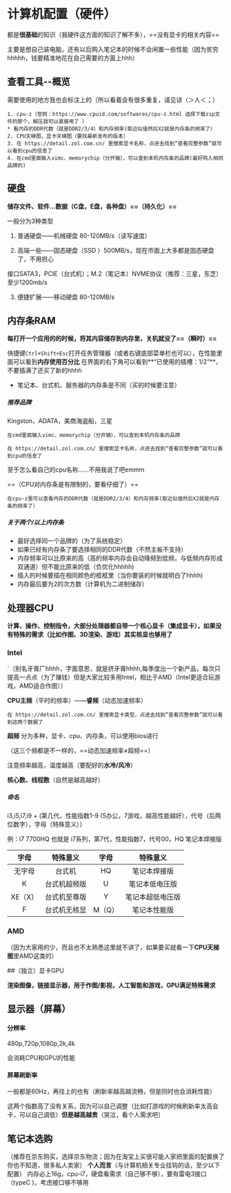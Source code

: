 # 计算机配置（硬件）

都是**很基础**的知识（我硬件这方面的知识了解不多），==没有显卡的相关内容==

主要是想自己装电脑，还有以后购入笔记本的时候不会闲置一些性能（因为贫穷hhhhh，钱要精准地花在自己需要的方面上hhh）

## 查看工具--概览
需要使用的地方我也会标注上的（所以看着会有很多重复，请见谅（＞人＜；）

```
1. cpu-z（官网：https://www.cpuid.com/softwares/cpu-z.html 选择下载zip文件的那个，解压就可以直接用了 ）
* 看内存的DDR代数（就是DDR2/3/4）和内存频率(取近似值然后X2就是内存条的频率了）
2. CPU天梯图，显卡天梯图（要找最新发布的版本）
3. 在 https://detail.zol.com.cn/ 里搜索显卡名称，点进去找到“查看完整参数”就可以看到cpu的信息了
4. 在cmd里面输入vimc、memorychip（分开输），可以查到本机内存条的品牌(最好购入相同品牌的)
```

## 硬盘

**储存文件、软件...数据（C盘，E盘，各种盘）==（持久化）==**

一般分为3种类型

1. 普通硬盘——机械硬盘 80-120MB/s（读写速度）

2. 高端一些——固态硬盘（SSD ）500MB/s，现在市面上大多都是固态硬盘了，不用担心

接口SATA3，PCIE（台式机）；M.2（笔记本）NVME协议（推荐：三星，东芝）至少1200mb/s

3. 便捷扩展——移动硬盘 80-120MB/s

## 内存条RAM

**每打开一个应用的的时候，将其内容储存到内存里，关机就没了==（瞬时）==**

快捷键`Ctrl+Shift+Esc`打开任务管理器（或者右键底部菜单栏也可以），在性能里面可以看到**内存使用百分比**
在界面的右下角可以看到**“已使用的插槽：1/2”**，不要插满了还买了新的hhhh

- 笔记本、台式机、服务器的内存条是不同（买的时候要注意）

##### 推荐品牌
Kingston，ADATA，美商海盗船，三星

```
在cmd里面输入vimc、memorychip（分开输），可以查到本机内存条的品牌
```
```
在 https://detail.zol.com.cn/ 里搜索显卡名称，点进去找到“查看完整参数”就可以看到cpu的信息了
```
至于怎么看自己的cpu名称......不用我说了吧emmm

==（CPU对内存条是有限制的，要看仔细了）==

```
在cpu-z里可以查看内存的DDR代数（就是DDR2/3/4）和内存频率(取近似值然后X2就是内存条的频率了）
```

##### 关于两个/以上内存条

* 最好选择同一个品牌的（为了系统稳定）
* 如果已经有内存条了要选择相同的DDR代数（不然主板不支持）
* 内存频率可以比原来的高（高的频率内存会自动降频到低频，与低频内存形成双通道）但不能比原来的低（负优化hhhhh)
* 插入的时候要插在相同颜色的框框里（当你要装的时候就明白了hhhh)
* 内存最后要为2的次方数（计算机为二进制储存）

## 处理器CPU

**计算、操作、控制指令，大部分处理器都自带一个核心显卡（集成显卡），如果没有特殊的需求（比如作图、3D渲染、游戏）其实核显也够用了**

### Intel
`（别名牙膏厂hhhh，字面意思，就是挤牙膏hhhh,每季度出一个新产品，每次只提高一点点（为了赚钱）但是大家比较多用Intel，相比于AMD（Intel更适合玩游戏，AMD适合作图））

**CPU主频**（平时的频率）——**睿频**（动态加速频率）
```
在 https://detail.zol.com.cn/ 里搜索显卡类型，点进去找到“查看完整参数”就可以看到这两个数据了
```
**超频** 分为多种，显卡、cpu、内存条，可以使用bios进行

（这三个频都是不一样的，==动态加速频率≠超频==）

注意频率越高，温度越高（要配好的**水冷/风冷**）

**核心数、线程数**（自然是越高越好）

##### 命名
i3,i5,i7,i9 +  (第几代，性能指数1-9 (5办公，7游戏，越高性能越好），代号（后两位数字），字母（特殊意义））

例：i7 7700HQ 
也就是 i7系列，第7代，性能指数7，代号00，HQ 笔记本焊接版

|  字母   |   特殊意义   |  字母  |     特殊意义     |
| :-----: | :----------: | :----: | :--------------: |
| 无字母  |    台式机    |   HQ   |   笔记本焊接版   |
|    K    | 台式机超频版 |   U    |  笔记本低电压版  |
| XE（X） | 台式机至尊版 |   Y    | 笔记本超低电压版 |
|    F    | 台式机无核显 | M（Q） |   笔记本性能版   |

### AMD

（因为大家用的少，而且也不太熟悉这里就不讲了，如果要买就看一下**CPU天梯图**里AMD这类的）

##（独立）显卡GPU

**渲染图像，链接显示器，用于作图/影视，人工智能和游戏，GPU满足特殊需求**

## 显示器（屏幕）

#### 分辨率
480p,720p,1080p,2k,4k

会消耗CPU和GPU的性能

#### 屏幕刷新率
一般都是60Hz，再往上的也有（刷新率越高越流畅，但是同时也会消耗性能）

这两个指数高了没有关系，因为可以自己调整（比如打游戏的时候刷新率太高会卡，可以自己调低）**但是越高越贵**（哭泣，看个人需求吧）
## 笔记本选购
（推荐在京东购买，选择京东物流；因为在淘宝上买很可能人家把里面的配置换了你也不知道，很多私人卖家）
**个人而言**（与计算机相关专业挂钩的话，至少以下配置）
内存必上16g，cpu-i7，硬盘看需求（自己够不够），要有雷电3接口（typeC )，考虑接口够不够用

